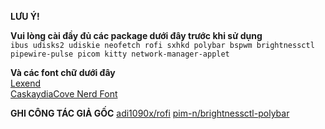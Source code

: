 ****LƯU Ý!****

**Vui lòng cài đầy đủ các package dưới đây trước khi sử dụng**  
```ibus udisks2 udiskie neofetch rofi sxhkd polybar bspwm brightnessctl pipewire-pulse picom kitty network-manager-applet```

**Và các font chữ dưới đây**  
[Lexend](https://fonts.google.com/specimen/Lexend)  
[CaskaydiaCove Nerd Font](https://github.com/ryanoasis/nerd-fonts/releases/download/v3.3.0/CascadiaCode.zip)  

**GHI CÔNG TÁC GIẢ GỐC**
[adi1090x/rofi](https://github.com/adi1090x/rofi)
[pim-n/brightnessctl-polybar](https://github.com/pim-n/brightnessctl-polybar)
